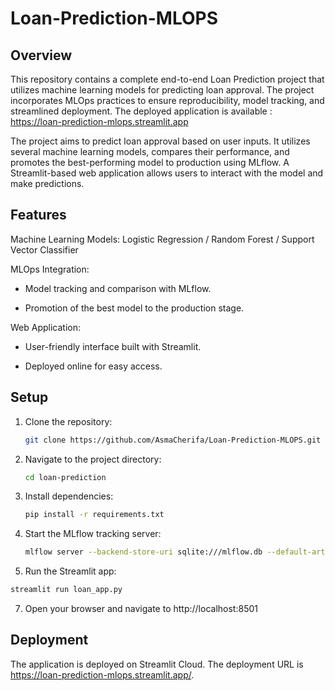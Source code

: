 # Loan-Prediction-MLOPS


## Overview
This repository contains a complete end-to-end Loan Prediction project that utilizes machine learning models for predicting loan approval. The project incorporates MLOps practices to ensure reproducibility, model tracking, and streamlined deployment. The deployed application is available : https://loan-prediction-mlops.streamlit.app 

The project aims to predict loan approval based on user inputs. It utilizes several machine learning models, compares their performance, and promotes the best-performing model to production using MLflow. A Streamlit-based web application allows users to interact with the model and make predictions.



## Features

Machine Learning Models:  Logistic Regression  / Random Forest  / Support Vector Classifier

MLOps Integration:
- Model tracking and comparison with MLflow.

- Promotion of the best model to the production stage.

Web Application:

- User-friendly interface built with Streamlit.

- Deployed online for easy access.

## Setup

1. Clone the repository:

    ```bash
    git clone https://github.com/AsmaCherifa/Loan-Prediction-MLOPS.git
    ```

2. Navigate to the project directory:

    ```bash
    cd loan-prediction
    ```

3. Install dependencies:
   
    ```bash
    pip install -r requirements.txt
    ```
5. Start the MLflow tracking server:

      ```bash
    mlflow server --backend-store-uri sqlite:///mlflow.db --default-artifact-root ./mlruns
    ```

6. Run the Streamlit app:

  ```bash
streamlit run loan_app.py
 ```
7. Open your browser and navigate to http://localhost:8501



## Deployment

The application is deployed on Streamlit Cloud. The deployment URL is https://loan-prediction-mlops.streamlit.app/.


